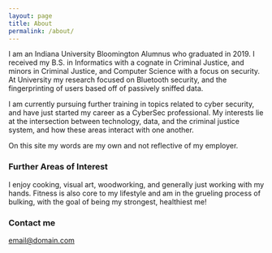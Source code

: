 ```yaml
---
layout: page
title: About
permalink: /about/
---
```


I am an Indiana University Bloomington Alumnus who graduated in 2019. I received my B.S. in Informatics with a cognate in Criminal Justice, and minors in Criminal Justice, and Computer Science with a focus on security. At University my research focused on Bluetooth security, and the fingerprinting of users based off of passively sniffed data.

I am currently pursuing further training in topics related to cyber security, and have just started my career as a CyberSec professional. My interests lie at the intersection between technology, data, and the criminal justice system, and how these areas interact with one another.

On this site my words are my own and not reflective of my employer.

### Further Areas of Interest

I enjoy cooking, visual art, woodworking, and generally just working with my hands. Fitness is also core to my lifestyle and am in the grueling process of bulking, with the goal of being my strongest, healthiest me!

### Contact me

[email@domain.com](mailto:email@domain.com)
